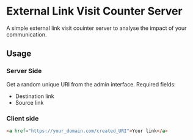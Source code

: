# External Link Visit Counter Server

A simple external link visit couinter server to analyse the impact of your communication.

## Usage 

### Server Side
Get a random unique URI from the admin interface. 
Required fields:
- Destination link
- Source link

### Client side

```html
<a href="https://your_domain.com/created_URI">Your link</a>
```
